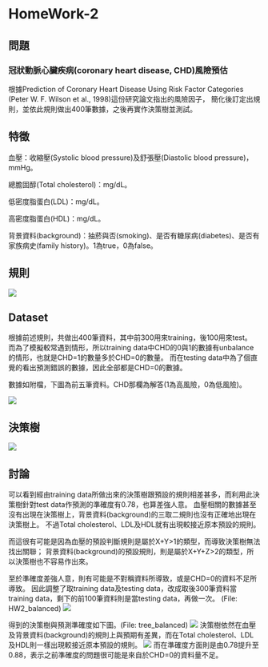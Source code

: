 # HomeWork-2

## 問題
### 冠狀動脈心臟疾病(coronary heart disease, CHD)風險預估

根據Prediction of Coronary Heart Disease Using Risk Factor Categories (Peter W. F. Wilson et al., 1998)這份研究論文指出的風險因子，
簡化後訂定出規則，並依此規則做出400筆數據，之後再實作決策樹並測試。

## 特徵

血壓：收縮壓(Systolic blood pressure)及舒張壓(Diastolic blood pressure)，mmHg。

總膽固醇(Total cholesterol)：mg/dL。

低密度脂蛋白(LDL)：mg/dL。

高密度脂蛋白(HDL)：mg/dL。

背景資料(background)：抽菸與否(smoking)、是否有糖尿病(diabetes)、是否有家族病史(family history)。1為true，0為false。

## 規則
![](https://imgur.com/HOzaw4g.png)

## Dataset
根據前述規則，共做出400筆資料，其中前300用來training，後100用來test。
而為了模擬較常遇到情形，所以training data中CHD的0與1的數據有unbalance的情形，也就是CHD=1的數量多於CHD=0的數量。
而在testing data中為了個直覺的看出預測錯誤的數據，因此全部都是CHD=0的數據。

數據如附檔，下圖為前五筆資料。CHD那欄為解答(1為高風險，0為低風險)。

![](https://imgur.com/NNNcjQA.png)

## 決策樹
![](https://imgur.com/Sph4Tny.png)

## 討論
可以看到經由training data所做出來的決策樹跟預設的規則相差甚多，而利用此決策樹針對test data作預測的準確度有0.78，也算差強人意。
血壓相關的數據甚至沒有出現在決策樹上，背景資料(background)的三取二規則也沒有正確地出現在決策樹上。
不過Total cholesterol、LDL及HDL就有出現較接近原本預設的規則。

而這很有可能是因為血壓的預設判斷規則是屬於X+Y>1的類型，而導致決策樹無法找出關聯；
背景資料(background)的預設規則，則是屬於X+Y+Z>2的類型，所以決策樹也不容易作出來。

至於準確度差強人意，則有可能是不對稱資料所導致，或是CHD=0的資料不足所導致。
因此調整了取training data及testing data，改成取後300筆資料當training data，剩下的前100筆資料則是當testing data，再做一次。
(File: HW2_balanced)
![](https://imgur.com/7uYt9cX.png)

得到的決策樹與預測準確度如下圖。(File: tree_balanced) 
![](https://imgur.com/ZFrdRc1.png)
決策樹依然在血壓及背景資料(background)的規則上與預期有差異，而在Total cholesterol、LDL及HDL則一樣出現較接近原本預設的規則。
![](https://imgur.com/mBw5Oge.png)
而在準確度方面則是由0.78提升至0.88，表示之前準確度的問題很可能是來自於CHD=0的資料量不足。
